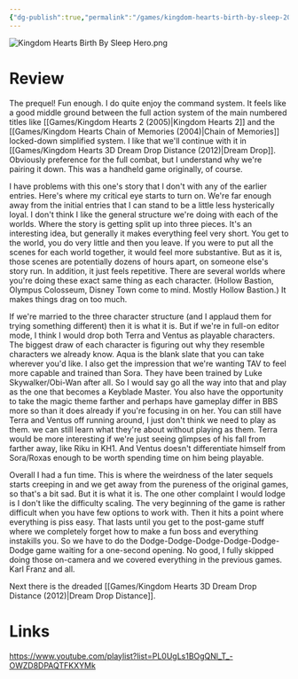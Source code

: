 ```yaml
---
{"dg-publish":true,"permalink":"/games/kingdom-hearts-birth-by-sleep-2010/","tags":["games","streamed"],"created":"2024-07-08","updated":"2025-09-04"}
---
```



![Kingdom Hearts Birth By Sleep Hero.png](/img/user/Attachments/Kingdom%20Hearts%20Birth%20By%20Sleep%20Hero.png)

# Review

The prequel! Fun enough. I do quite enjoy the command system. It feels like a good middle ground between the full action system of the main numbered titles like [[Games/Kingdom Hearts 2 (2005)\|Kingdom Hearts 2]] and the [[Games/Kingdom Hearts Chain of Memories (2004)\|Chain of Memories]] locked-down simplified system. I like that we'll continue with it in [[Games/Kingdom Hearts 3D Dream Drop Distance (2012)\|Dream Drop]]. Obviously preference for the full combat, but I understand why we're pairing it down. This was a handheld game originally, of course.

I have problems with this one's story that I don't with any of the earlier entries. Here's where my critical eye starts to turn on. We're far enough away from the initial entries that I can stand to be a little less hysterically loyal. I don't think I like the general structure we're doing with each of the worlds. Where the story is getting split up into three pieces. It's an interesting idea, but generally it makes everything feel very short. You get to the world, you do very little and then you leave. If you were to put all the scenes for each world together, it would feel more substantive. But as it is, those scenes are potentially dozens of hours apart, on someone else's story run. In addition, it just feels repetitive. There are several worlds where you're doing these exact same thing as each character. (Hollow Bastion, Olympus Colosseum, Disney Town come to mind. Mostly Hollow Bastion.) It makes things drag on too much.

If we're married to the three character structure (and I applaud them for trying something different) then it is what it is. But if we're in full-on editor mode, I think I would drop both Terra and Ventus as playable characters. The biggest draw of each character is figuring out why they resemble characters we already know. Aqua is the blank slate that you can take wherever you'd like. I also get the impression that we're wanting TAV to feel more capable and trained than Sora. They have been trained by Luke Skywalker/Obi-Wan after all. So I would say go all the way into that and play as the one that becomes a Keyblade Master. You also have the opportunity to take the magic theme farther and perhaps have gameplay differ in BBS more so than it does already if you're focusing in on her. You can still have Terra and Ventus off running around, I just don't think we need to play as them. we can still learn what they're about without playing as them. Terra would be more interesting if we're just seeing glimpses of his fall from farther away, like Riku in KH1. And Ventus doesn't differentiate himself from Sora/Roxas enough to be worth spending time on him being playable.

Overall I had a fun time. This is where the weirdness of the later sequels starts creeping in and we get away from the pureness of the original games, so that's a bit sad. But it is what it is. The one other complaint I would lodge is I don't like the difficulty scaling. The very beginning of the game is rather difficult when you have few options to work with. Then it hits a point where everything is piss easy. That lasts until you get to the post-game stuff where we completely forget how to make a fun boss and everything instakills you. So we have to do the Dodge-Dodge-Dodge-Dodge-Dodge-Dodge game waiting for a one-second opening. No good, I fully skipped doing those on-camera and we covered everything in the previous games. Karl Franz and all.

Next there is the dreaded [[Games/Kingdom Hearts 3D Dream Drop Distance (2012)\|Dream Drop Distance]].

# Links

https://www.youtube.com/playlist?list=PL0UgLs1BOgQNl_T_-OWZD8DPAQTFKXYMk
